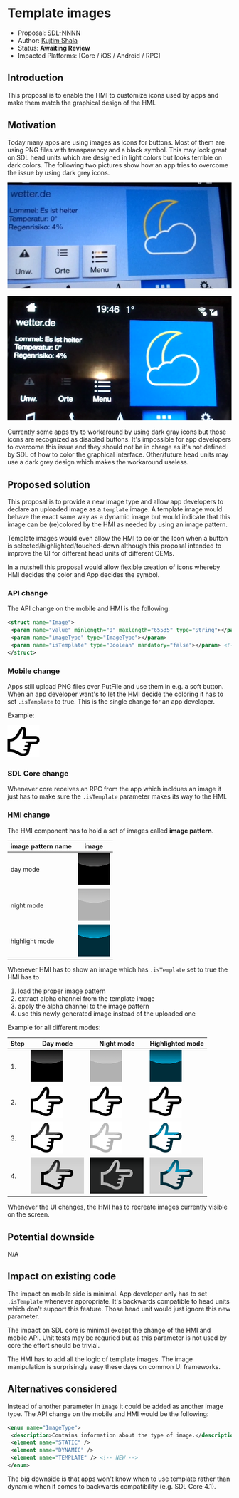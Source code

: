 # Template images 

* Proposal: [SDL-NNNN](NNNN-template-images.md)
* Author: [Kujtim Shala](https://github.com/kshala-ford)
* Status: **Awaiting Review**
* Impacted Platforms: [Core / iOS / Android / RPC]

## Introduction

This proposal is to enable the HMI to customize icons used by apps and make them match the graphical design of the HMI.

## Motivation

Today many apps are using images as icons for buttons. Most of them are using PNG files with transparency and a black symbol. This may look great on SDL head units which are designed in light colors but looks terrible on dark colors. The following two pictures show how an app tries to overcome the issue by using dark grey icons.

![day-example][day-example]

![night-example][night-example]

Currently some apps try to workaround by using dark gray icons but those icons are recognized as disabled buttons. It's impossible for app developers to overcome this issue and they should not be in charge as it's not defined by SDL of how to color the graphical interface. Other/future head units may use a dark grey design which makes the workaround useless.

## Proposed solution

This proposal is to provide a new image type and allow app developers to declare an uploaded image as a `template` image. A template image would behave the exact same way as a dynamic image but would indicate that this image can be (re)colored by the HMI as needed by using an image pattern.

Template images would even allow the HMI to color the Icon when a button is selected/highlighted/touched-down although this proposal intended to improve the UI for different head units of different OEMs.

In a nutshell this proposal would allow flexible creation of icons whereby HMI decides the color and App decides the symbol.

### API change
The API change on the mobile and HMI is the following:

```xml
<struct name="Image">
 <param name="value" minlength="0" maxlength="65535" type="String"></param>
 <param name="imageType" type="ImageType"></param>
 <param name="isTemplate" type="Boolean" mandatory="false"></param> <!-- NEW PARAMETER -->
</struct>
```

### Mobile change
Apps still upload PNG files over PutFile and use them in e.g. a soft button. When an app developer want's to let the HMI decide the coloring it has to set `.isTemplate` to true. This is the single change for an app developer.

Example:

![icon][icon]

### SDL Core change
Whenever core receives an RPC from the app which incldues an image it just has to make sure the `.isTemplate` parameter makes its way to the HMI.

### HMI change
The HMI component has to hold a set of images called **image pattern**.

| image pattern name | image                       |
|--------------------|-----------------------------|
| day mode           | ![img][pattern-day]         |
| night mode         | ![img][pattern-night]       |
| highlight mode     | ![img][pattern-highlighted] |

Whenever HMI has to show an image which has `.isTemplate` set to true the HMI has to

1. load the proper image pattern
2. extract alpha channel from the template image
3. apply the alpha channel to the image pattern
4. use this newly generated image instead of the uploaded one

Example for all different modes:

| Step | Day mode            | Night mode            | Highlighted mode            |
|------|---------------------|-----------------------|-----------------------------|
| 1.   | ![img][pattern-day] | ![img][pattern-night] | ![img][pattern-highlighted] |
| 2.   | ![img][template]    | ![img][template]      | ![img][template]            |
| 3.   | ![img][icon-day]    | ![img][icon-night]    | ![img][icon-highlighted]    |
| 4.   | ![img][button-day]  | ![img][button-night]  | ![img][button-highlighted]  |

Whenever the UI changes, the HMI has to recreate images currently visible on the screen.

## Potential downside

N/A

## Impact on existing code

The impact on mobile side is minimal. App developer only has to set `.isTemplate` whenever appropriate. It's backwards compatible to head units which don't support this feature. Those head unit would just ignore this new parameter.

The impact on SDL core is minimal except the change of the HMI and mobile API. Unit tests may be requried but as this parameter is not used by core the effort should be trivial.

The HMI has to add all the logic of template images. The image manipulation is surprisingly easy these days on common UI frameworks.

## Alternatives considered

Instead of another parameter in `Image` it could be added as another image type. The API change on the mobile and HMI would be the following:

```xml
<enum name="ImageType">
 <description>Contains information about the type of image.</description>
 <element name="STATIC" />
 <element name="DYNAMIC" />
 <element name="TEMPLATE" /> <!-- NEW -->
</enum>
```

The big downside is that apps won't know when to use template rather than dynamic when it comes to backwards compatibility (e.g. SDL Core 4.1).

[day-example]: ../assets/proposals/NNNN-template-images/imagetype-example-day.png
[night-example]: ../assets/proposals/NNNN-template-images/imagetype-example-night.png
[icon]: ../assets/proposals/NNNN-template-images/imagetype-icon.png
[template]: ../assets/proposals/NNNN-template-images/imagetype-icon.png
[icon-day]: ../assets/proposals/NNNN-template-images/imagetype-icon-day.png
[icon-night]: ../assets/proposals/NNNN-template-images/imagetype-icon-night.png
[icon-highlighted]: ../assets/proposals/NNNN-template-images/imagetype-icon-highlighted.png
[pattern-day]: ../assets/proposals/NNNN-template-images/imagetype-pattern-day.png
[pattern-night]: ../assets/proposals/NNNN-template-images/imagetype-pattern-night.png
[pattern-highlighted]: ../assets/proposals/NNNN-template-images/imagetype-pattern-highlighted.png
[button-day]: ../assets/proposals/NNNN-template-images/button-day.png
[button-night]: ../assets/proposals/NNNN-template-images/button-night.png
[button-highlighted]: ../assets/proposals/NNNN-template-images/button-highlighted.png
